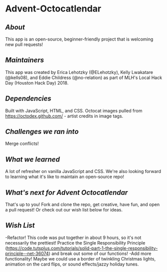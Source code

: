 # Advent-Octocatlendar #

*About*
-------
This app is an open-source, beginner-friendly project that is welcoming new pull requests!

*Maintainers*
-------------
This app was created by Erica Lehotzky (@ELehotzky), Kelly Lwakatare (@kells08), and Eddie Childress (@no-relation) as part of MLH's Local Hack Day (Houston Hack Day) 2018. 

*Dependencies*
--------------
Built with JavaScript, HTML, and CSS.
Octocat images pulled from https://octodex.github.com/ - artist credits in image tags.

*Challenges we ran into*
------------------------
Merge conflicts!

*What we learned*
-----------------
A lot of refresher on vanilla JavaScript and CSS. We're also looking forward to learning what it's like to maintain an open-source repo!

*What's next for Advent Octocatlendar*
--------------------------------------
That's up to you! Fork and clone the repo, get creative, have fun, and open a pull request! Or check out our wish list below for ideas.

*Wish List*
-----------
-Refactor! This code was put together in about 9 hours, so it's not necessarily the prettiest! Practice the Single Responsibility Principle (https://code.tutsplus.com/tutorials/solid-part-1-the-single-responsibility-principle--net-36074) and break out some of our functions!
-Add more functionality! Maybe we could use a border of twinkling Christmas lights, animation on the card flips, or sound effects/jazzy holiday tunes. 